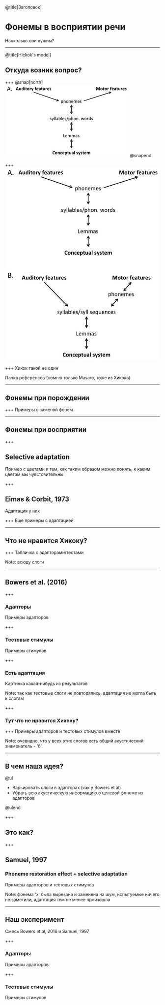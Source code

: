 @title[Заголовок]

# Фонемы в восприятии речи

Насколько они нужны?


---
@title[Hickok's model]
## Откуда возник вопрос?

+++
@snap[north]
![Hickok - asymmetric](assets/img/hickok_symmetric.png)
@snapend

+++
![Hickok - both](assets/img/hickok_both.jpg)

+++
Хикок такой не один

Пачка референсов (помню только Masaro, тоже из Хикока)


---
## Фонемы при порождении

+++
Примеры с заменой фонем


---
## Фонемы при восприятии

+++
## Selective adaptation

Пример с цветами и тем, как таким образом можно понять, к каким цветам мы чувстсвительны

+++
## Eimas & Corbit, 1973

Адаптация у них

+++
Еще примеры с адаптацией


---
## Что не нравится Хикоку?

+++
Табличка с адапторами/тестами

Note:
всюду слоги


---
## Bowers et al. (2016)

+++
### Адапторы

Примеры адапторов

+++
### Тестовые стимулы

Примеры стимулов

+++
### Есть адаптация

Картинка какая-нибудь из результатов

Note:
так как тестовые слоги не повторялись, адаптация не могла быть к слогам

+++
### Тут что не нравится Хикоку?

+++
Примеры адапторов и тестовых стимулов вместе

Note:
очевидно, что у всех этих слогов есть общий акустический знаменатель - 'б'.


---
## В чем наша идея?

@ul

- Варьировать слоги в адапторах (как у Bowers et al)
- Убрать всю акустическую информацию о целевой фонеме из адапторов

@ulend

+++
## Это как?


+++

## Samuel, 1997

### Phoneme restoration effect + selective adaptation

Примеры адапторов и тестовых стимулов

Note: 
фонема 'x' была вырезана и заменена на шум, испытуемые ничего не заметили, адаптация тем не менее произошла


---
## Наш эксперимент

Смесь Bowers et al, 2016 и Samuel, 1997

+++
### Адапторы

Примеры адапторов

+++
### Тестовые стимулы

Примеры стимулов

